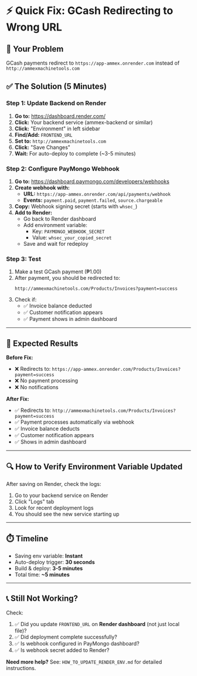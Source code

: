 # ⚡ Quick Fix: GCash Redirecting to Wrong URL

## 🚨 **Your Problem**
GCash payments redirect to `https://app-ammex.onrender.com` instead of `http://ammexmachinetools.com`

## ✅ **The Solution** (5 Minutes)

### **Step 1: Update Backend on Render**

1. **Go to:** https://dashboard.render.com/
2. **Click:** Your backend service (ammex-backend or similar)
3. **Click:** "Environment" in left sidebar
4. **Find/Add:** `FRONTEND_URL`
5. **Set to:** `http://ammexmachinetools.com`
6. **Click:** "Save Changes"
7. **Wait:** For auto-deploy to complete (~3-5 minutes)

### **Step 2: Configure PayMongo Webhook**

1. **Go to:** https://dashboard.paymongo.com/developers/webhooks
2. **Create webhook with:**
   - **URL:** `https://app-ammex.onrender.com/api/payments/webhook`
   - **Events:** `payment.paid`, `payment.failed`, `source.chargeable`
3. **Copy:** Webhook signing secret (starts with `whsec_`)
4. **Add to Render:**
   - Go back to Render dashboard
   - Add environment variable:
     - Key: `PAYMONGO_WEBHOOK_SECRET`
     - Value: `whsec_your_copied_secret`
   - Save and wait for redeploy

### **Step 3: Test**

1. Make a test GCash payment (₱1.00)
2. After payment, you should be redirected to:
   ```
   http://ammexmachinetools.com/Products/Invoices?payment=success
   ```
3. Check if:
   - ✅ Invoice balance deducted
   - ✅ Customer notification appears
   - ✅ Payment shows in admin dashboard

---

## 🎯 **Expected Results**

**Before Fix:**
- ❌ Redirects to: `https://app-ammex.onrender.com/Products/Invoices?payment=success`
- ❌ No payment processing
- ❌ No notifications

**After Fix:**
- ✅ Redirects to: `http://ammexmachinetools.com/Products/Invoices?payment=success`
- ✅ Payment processes automatically via webhook
- ✅ Invoice balance deducts
- ✅ Customer notification appears
- ✅ Shows in admin dashboard

---

## 🔍 **How to Verify Environment Variable Updated**

After saving on Render, check the logs:

1. Go to your backend service on Render
2. Click "Logs" tab
3. Look for recent deployment logs
4. You should see the new service starting up

---

## ⏱️ **Timeline**

- Saving env variable: **Instant**
- Auto-deploy trigger: **30 seconds**
- Build & deploy: **3-5 minutes**
- Total time: **~5 minutes**

---

## 📞 **Still Not Working?**

Check:
1. ✅ Did you update `FRONTEND_URL` on **Render dashboard** (not just local file)?
2. ✅ Did deployment complete successfully?
3. ✅ Is webhook configured in PayMongo dashboard?
4. ✅ Is webhook secret added to Render?

**Need more help?** See: `HOW_TO_UPDATE_RENDER_ENV.md` for detailed instructions.


